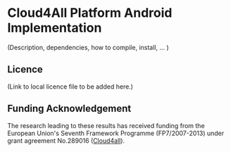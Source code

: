 # Cloud4All Platform Android Implementation

(Description, dependencies, how to compile, install, ... )

## Licence 
(Link to local licence file to be added here.)


## Funding Acknowledgement

The research leading to these results has received funding from the European
Union's Seventh Framework Programme (FP7/2007-2013) under grant agreement No.289016
([Cloud4all](http://www.cloud4all.info/)). 
